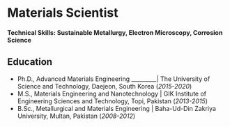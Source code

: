 # Materials Scientist

#### Technical Skills: Sustainable Metallurgy, Electron Microscopy, Corrosion Science

## Education
- Ph.D., Advanced Materials Engineering _________| The University of Science and Technology, Daejeon, South Korea (_2015-2020_)								       		
- M.S., Materials Engineering and Nanotechnology | GIK Institute of Engineering Sciences and Technology, Topi, Pakistan  (_2013-2015_)	 			        		
- B.Sc., Metallurgical and Materials Engineering | Baha-Ud-Din Zakriya University, Multan, Pakistan (_2008-2012_)
